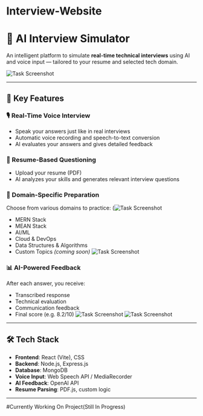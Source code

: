 # Interview-Website
# 🤖 AI Interview Simulator

An intelligent platform to simulate **real-time technical interviews** using AI and voice input — tailored to your resume and selected tech domain.

![Task Screenshot](./Frontend/public/1.png)


---

## 🌟 Key Features

### 🎙️ Real-Time Voice Interview
- Speak your answers just like in real interviews
- Automatic voice recording and speech-to-text conversion
- AI evaluates your answers and gives detailed feedback

### 📂 Resume-Based Questioning
- Upload your resume (PDF)
- AI analyzes your skills and generates relevant interview questions

### 🧪 Domain-Specific Preparation
Choose from various domains to practice:
(![Task Screenshot](./Frontend/public/s6.png)
- MERN Stack  
- MEAN Stack  
- AI/ML  
- Cloud & DevOps  
- Data Structures & Algorithms  
- Custom Topics *(coming soon)*
![Task Screenshot](./Frontend/public/s5.png)

### 📊 AI-Powered Feedback
After each answer, you receive:
- Transcribed response  
- Technical evaluation  
- Communication feedback  
- Final score (e.g. 8.2/10)
![Task Screenshot](./Frontend/public/s4.png)
![Task Screenshot](./Frontend/public/s2.png)
---

## 🛠 Tech Stack

- **Frontend**: React (Vite), CSS
- **Backend**: Node.js, Express.js
- **Database**: MongoDB
- **Voice Input**: Web Speech API / MediaRecorder
- **AI Feedback**: OpenAI API
- **Resume Parsing**: PDF.js, custom logic

---
#Currently Working On Project(Still In Progress)


